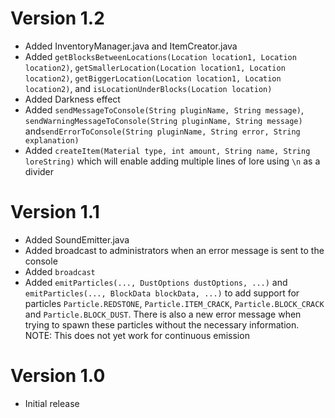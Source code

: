 # Version 1.2

- Added InventoryManager.java and ItemCreator.java
- Added ``getBlocksBetweenLocations(Location location1, Location location2)``, ``getSmallerLocation(Location location1, Location location2)``, ``getBiggerLocation(Location location1, Location location2)``, and ``isLocationUnderBlocks(Location location)``
- Added Darkness effect
- Added ``sendMessageToConsole(String pluginName, String message)``, ``sendWarningMessageToConsole(String pluginName, String message)`` and``sendErrorToConsole(String pluginName, String error, String explanation)``
- Added ``createItem(Material type, int amount, String name, String loreString)`` which will enable adding multiple lines of lore using ``\n`` as a divider

# Version 1.1

- Added SoundEmitter.java
- Added broadcast to administrators when an error message is sent to the console
- Added ``broadcast``
- Added ``emitParticles(..., DustOptions dustOptions, ...)`` and ``emitParticles(..., BlockData blockData, ...)`` to add support for particles ``Particle.REDSTONE``, ``Particle.ITEM_CRACK``, ``Particle.BLOCK_CRACK`` and ``Particle.BLOCK_DUST``. There is also a new error message when trying to spawn these particles without the necessary information. NOTE: This does not yet work for continuous emission

# Version 1.0

- Initial release
